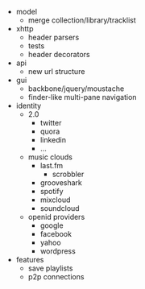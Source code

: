 
* model
    * merge collection/library/tracklist
* xhttp
    * header parsers
    * tests
    * header decorators
* api
    * new url structure
* gui
    * backbone/jquery/moustache
    * finder-like multi-pane navigation
* identity
    * 2.0
        * twitter
        * quora
        * linkedin
        * ...
    * music clouds
        * last.fm
            * scrobbler
        * grooveshark
        * spotify
        * mixcloud
        * soundcloud
    * openid providers
        * google
        * facebook
        * yahoo
        * wordpress
* features
    * save playlists
    * p2p connections

